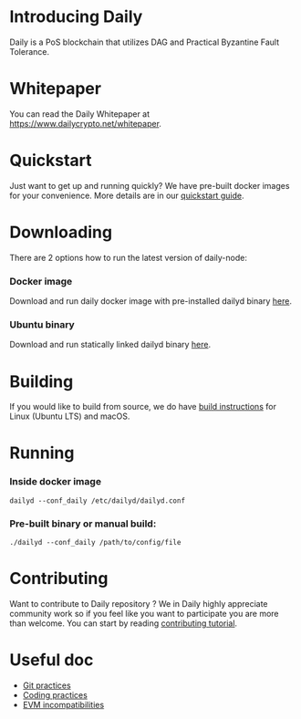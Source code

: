 # Introducing Daily

Daily is a PoS blockchain that utilizes DAG and Practical Byzantine Fault Tolerance.


# Whitepaper
You can read the Daily Whitepaper at https://www.dailycrypto.net/whitepaper.


# Quickstart
Just want to get up and running quickly? We have pre-built docker images for your convenience.
More details are in our [quickstart guide](doc/quickstart_guide.md).


# Downloading
There are 2 options how to run the latest version of daily-node:

### Docker image
Download and run daily docker image with pre-installed dailyd binary [here](https://hub.docker.com/r/daily/daily-node).

### Ubuntu binary
Download and run statically linked dailyd binary [here](https://github.com/dailycrypto-me/daily-node/releases).


# Building
If you would like to build from source, we do have [build instructions](doc/building.md) for Linux (Ubuntu LTS) and macOS.


# Running

### Inside docker image
    dailyd --conf_daily /etc/dailyd/dailyd.conf

### Pre-built binary or manual build:
    ./dailyd --conf_daily /path/to/config/file


# Contributing
Want to contribute to Daily repository ? We in Daily highly appreciate community work so if you feel like you want to
participate you are more than welcome. You can start by reading [contributing tutorial](doc/contributing.md).


# Useful doc
- [Git practices](doc/git_practices.md)
- [Coding practices](doc/coding_practices.md)
- [EVM incompatibilities](doc/evm_incompatibilities.md)
